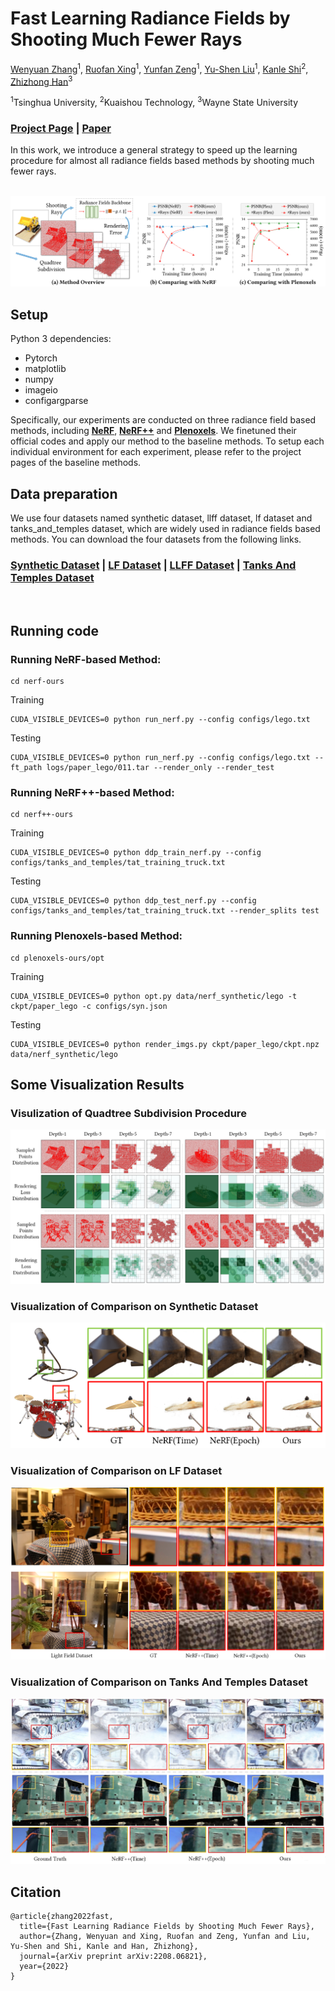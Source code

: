 # Fast Learning Radiance Fields by Shooting Much Fewer Rays

 [Wenyuan Zhang](https://zparquet.github.io/)<sup>1</sup>,
 [Ruofan Xing](https://breezexrf.github.io/)<sup>1</sup>,
 [Yunfan Zeng](https://zengyf131.github.io/)<sup>1</sup>,
 [Yu-Shen Liu](https://yushen-liu.github.io/)<sup>1</sup>,
 [Kanle Shi]()<sup>2</sup>,
 [Zhizhong Han](https://h312h.github.io/)<sup>3</sup><br>

 <sup>1</sup>Tsinghua University, <sup>2</sup>Kuaishou Technology, <sup>3</sup>Wayne State University  

### [Project Page](https://zparquet.github.io/Fast-Learning/) |  [Paper](https://arxiv.org/pdf/2208.06821.pdf)
In this work, we introduce a general strategy to speed up the learning procedure for almost all radiance fields based methods by shooting much fewer rays. 
<br><br>

<img src='imgs/overview.png'/>


## Setup

Python 3 dependencies:

* Pytorch
* matplotlib
* numpy
* imageio
* configargparse


Specifically, our experiments are conducted on three radiance field based methods, including [**NeRF**](https://github.com/bmild/nerf), [**NeRF++**](https://github.com/Kai-46/nerfplusplus) and [**Plenoxels**](https://github.com/sxyu/svox2). We finetuned their official codes and apply our method to the baseline methods. To setup each individual environment for each experiment, please refer to the project pages of the baseline methods.

## Data preparation

We use four datasets named synthetic dataset, llff dataset, lf dataset and tanks_and_temples dataset, which are widely used in radiance fields based methods. You can download the four datasets from the following links.

### [Synthetic Dataset](https://drive.google.com/drive/folders/128yBriW1IG_3NJ5Rp7APSTZsJqdJdfc1) | [LF Dataset](https://drive.google.com/file/d/1gsjDjkbTh4GAR9fFqlIDZ__qR9NYTURQ/view?usp=sharing) | [LLFF Dataset](https://drive.google.com/drive/folders/128yBriW1IG_3NJ5Rp7APSTZsJqdJdfc1) | [Tanks And Temples Dataset](https://drive.google.com/file/d/11KRfN91W1AxAW6lOFs4EeYDbeoQZCi87/view?usp=sharing)
</br>


## Running code


### Running NeRF-based Method:

```
cd nerf-ours
```
Training
```
CUDA_VISIBLE_DEVICES=0 python run_nerf.py --config configs/lego.txt
```
Testing
```
CUDA_VISIBLE_DEVICES=0 python run_nerf.py --config configs/lego.txt --ft_path logs/paper_lego/011.tar --render_only --render_test
```


### Running NeRF++-based Method:


```
cd nerf++-ours
```
Training
```
CUDA_VISIBLE_DEVICES=0 python ddp_train_nerf.py --config configs/tanks_and_temples/tat_training_truck.txt
```
Testing
```
CUDA_VISIBLE_DEVICES=0 python ddp_test_nerf.py --config configs/tanks_and_temples/tat_training_truck.txt --render_splits test
```

### Running Plenoxels-based Method:

```
cd plenoxels-ours/opt
```

Training
```
CUDA_VISIBLE_DEVICES=0 python opt.py data/nerf_synthetic/lego -t ckpt/paper_lego -c configs/syn.json
```
Testing
```
CUDA_VISIBLE_DEVICES=0 python render_imgs.py ckpt/paper_lego/ckpt.npz data/nerf_synthetic/lego
```


## Some Visualization Results

### Visulization of Quadtree Subdivision Procedure

<img src='imgs/quadtree-subdivision.png'/>

### Visualization of Comparison on Synthetic Dataset

<img src='imgs/compare-synthetic.png'/>

### Visualization of Comparison on LF Dataset

<img src='imgs/compare-nerf++.png'/>

### Visualization of Comparison on Tanks And Temples Dataset

<img src='imgs/compare-tnt.jpg'/>

## Citation

```
@article{zhang2022fast,
  title={Fast Learning Radiance Fields by Shooting Much Fewer Rays},
  author={Zhang, Wenyuan and Xing, Ruofan and Zeng, Yunfan and Liu, Yu-Shen and Shi, Kanle and Han, Zhizhong},
  journal={arXiv preprint arXiv:2208.06821},
  year={2022}
}
```